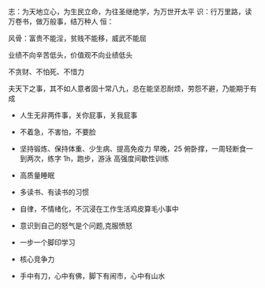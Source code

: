 志：为天地立心，为生民立命，为往圣继绝学，为万世开太平
识：行万里路，读万卷书，做万般事，结万种人
恒：

风骨：富贵不能淫，贫贱不能移，威武不能屈

业绩不向辛苦低头，价值观不向业绩低头

不贪财、不怕死、不惜力

夫天下之事，其不如人意者固十常八九，总在能坚忍耐烦，劳怨不避，乃能期于有成

* 人生无非两件事，关你屁事，关我屁事

* 不着急，不害怕，不要脸

* 坚持锻炼、保持体重、少生病、提高免疫力
早晚，25 俯卧撑，一周轻断食一到两次，练字 1h，跑步，游泳
高强度间歇性训练

* 高质量睡眠

* 多读书、有读书的习惯

* 自律，不情绪化，不沉浸在工作生活鸡皮算毛小事中

* 意识到自己的怒气是个问题,克服愤怒

* 一步一个脚印学习

* 核心竞争力

* 手中有刀，心中有佛，脚下有闹市，心中有山水
